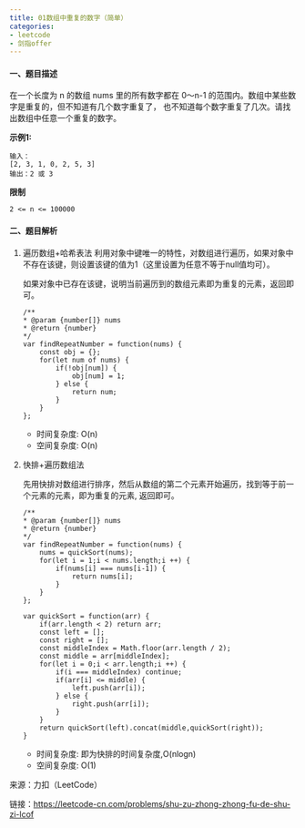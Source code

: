 ```yaml
---
title: 01数组中重复的数字（简单）
categories:
- leetcode
- 剑指offer
---
```


#### 一、题目描述

在一个长度为 n 的数组 nums 里的所有数字都在 0～n-1 的范围内。数组中某些数字是重复的，但不知道有几个数字重复了，
也不知道每个数字重复了几次。请找出数组中任意一个重复的数字。

**示例1:**

```
输入：
[2, 3, 1, 0, 2, 5, 3]
输出：2 或 3 
```

**限制**
```
2 <= n <= 100000
```

#### 二、题目解析

1. 遍历数组+哈希表法
    利用对象中键唯一的特性，对数组进行遍历，如果对象中不存在该键，则设置该键的值为1（这里设置为任意不等于null值均可）。

    如果对象中已存在该键，说明当前遍历到的数组元素即为重复的元素，返回即可。

    ```
    /**
    * @param {number[]} nums
    * @return {number}
    */
    var findRepeatNumber = function(nums) {
        const obj = {};
        for(let num of nums) {
            if(!obj[num]) {
                obj[num] = 1;
            } else {
                return num;
            }
        }
    };
    ```
    - 时间复杂度: O(n)
    - 空间复杂度: O(n)

2. 快排+遍历数组法

    先用快排对数组进行排序，然后从数组的第二个元素开始遍历，找到等于前一个元素的元素，即为重复的元素,
    返回即可。

    ```
    /**
    * @param {number[]} nums
    * @return {number}
    */
    var findRepeatNumber = function(nums) {
        nums = quickSort(nums);
        for(let i = 1;i < nums.length;i ++) {
            if(nums[i] === nums[i-1]) {
                return nums[i];
            }
        }
    };

    var quickSort = function(arr) {
        if(arr.length < 2) return arr;
        const left = [];
        const right = [];
        const middleIndex = Math.floor(arr.length / 2);
        const middle = arr[middleIndex];
        for(let i = 0;i < arr.length;i ++) {
            if(i === middleIndex) continue;
            if(arr[i] <= middle) {
                left.push(arr[i]);
            } else {
                right.push(arr[i]);
            }
        }
        return quickSort(left).concat(middle,quickSort(right));
    }
    ```
    - 时间复杂度: 即为快排的时间复杂度,O(nlogn)
    - 空间复杂度: O(1)






来源：力扣（LeetCode）

链接：https://leetcode-cn.com/problems/shu-zu-zhong-zhong-fu-de-shu-zi-lcof
